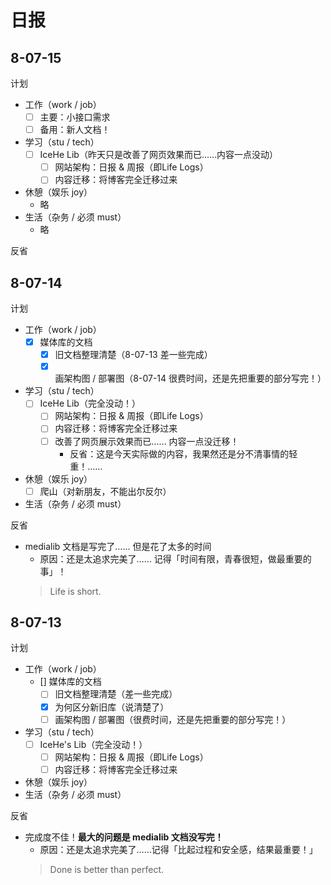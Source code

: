 # 日报

## 8-07-15

计划

- 工作（work / job）
    - [ ] 主要：小接口需求
    - [ ] 备用：新人文档！
- 学习（stu / tech）
    - [ ] IceHe Lib（昨天只是改善了网页效果而已……内容一点没动）
        - [ ] 网站架构：日报 & 周报（即Life Logs）
        - [ ] 内容迁移：将博客完全迁移过来
- 休憩（娱乐 joy）
    - 略
- 生活（杂务 / 必须 must）
    - 略

反省

## 8-07-14

计划

- 工作（work / job）
    - [x] 媒体库的文档
        - [x] 旧文档整理清楚（8-07-13 差一些完成）
        - [x] 画架构图 / 部署图（8-07-14 很费时间，还是先把重要的部分写完！）
- 学习（stu / tech）
    - [ ] IceHe Lib（完全没动！）
        - [ ] 网站架构：日报 & 周报（即Life Logs）
        - [ ] 内容迁移：将博客完全迁移过来
        - [ ] 改善了网页展示效果而已…… 内容一点没迁移！
            - 反省：这是今天实际做的内容，我果然还是分不清事情的轻重！……
- 休憩（娱乐 joy）
    - [ ] 爬山（对新朋友，不能出尔反尔）
- 生活（杂务 / 必须 must）

反省

- medialib 文档是写完了…… 但是花了太多的时间
    - 原因：还是太追求完美了…… 记得「时间有限，青春很短，做最重要的事」！
    > Life is short.

## 8-07-13

计划

- 工作（work / job）
    - [] 媒体库的文档
        - [ ] 旧文档整理清楚（差一些完成）
        - [x] 为何区分新旧库（说清楚了）
        - [ ] 画架构图 / 部署图（很费时间，还是先把重要的部分写完！）
- 学习（stu / tech）
    - [ ] IceHe's Lib（完全没动！）
        - [ ] 网站架构：日报 & 周报（即Life Logs）
        - [ ] 内容迁移：将博客完全迁移过来
- 休憩（娱乐 joy）
- 生活（杂务 / 必须 must）

反省

- 完成度不佳！**最大的问题是 medialib 文档没写完！**
    - 原因：还是太追求完美了……记得「比起过程和安全感，结果最重要！」
    > Done is better than perfect.
